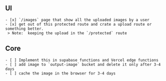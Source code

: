 ## UI
    - [x] `/images` page that show all the uploaded images by a user
    - [x] get out of this protected route and crate a upload route or something better.
     > Note:  keeping the upload in the `/protected` route 

## Core
    - [ ] Implement this in supabase functions and Vercel edge functions
    - [ ] add image to `output-image` bucket and delete it only after 3-4 days
    - [ ] cache the image in the browser for 3-4 days
